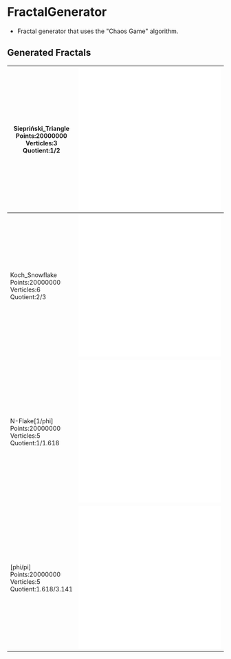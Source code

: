 # FractalGenerator
  - Fractal generator that uses the "Chaos Game" algorithm.

## Generated Fractals
| Siepriński_Triangle <br/> Points:20000000 <br/> Verticles:3 <br/> Quotient:1/2 | ![Photo](https://github.com/Clwmm/FractalGenerator/blob/master/FractalGenerator/rend/Fractal_1.png) |
| ------ | ------ |
| Koch_Snowflake <br/> Points:20000000 <br/> Verticles:6 <br/> Quotient:2/3 | ![Photo](https://github.com/Clwmm/FractalGenerator/blob/master/FractalGenerator/rend/Fractal_2.png) |
| N-Flake[1/phi] <br/> Points:20000000 <br/> Verticles:5 <br/> Quotient:1/1.618 | ![Photo](https://github.com/Clwmm/FractalGenerator/blob/master/FractalGenerator/rend/Fractal_3.png) |
| [phi/pi] <br/> Points:20000000 <br/> Verticles:5 <br/> Quotient:1.618/3.141 | ![Photo](https://github.com/Clwmm/FractalGenerator/blob/master/FractalGenerator/rend/Fractal_4.png) |
